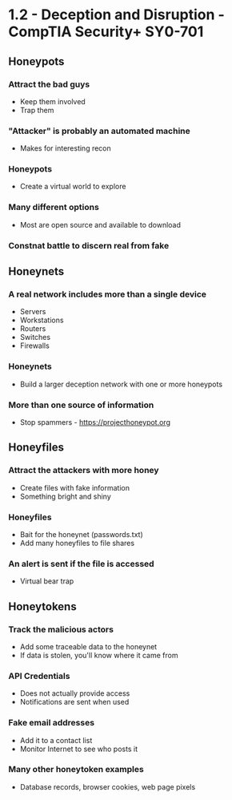 #  1.2 - Deception and Disruption - CompTIA Security+ SY0-701

## Honeypots

### Attract the bad guys
- Keep them involved
- Trap them

### "Attacker" is probably an automated machine
- Makes for interesting recon

### Honeypots
- Create a virtual world to explore

### Many different options
- Most are open source and available to download

### Constnat battle to discern real from fake

## Honeynets

### A real network includes more than a single device
- Servers
- Workstations
- Routers
- Switches
- Firewalls

### Honeynets
- Build a larger deception network with one or more honeypots

### More than one source of information
- Stop spammers - https://projecthoneypot.org

## Honeyfiles

### Attract the attackers with more honey
- Create files with fake information
- Something bright and shiny

### Honeyfiles
- Bait for the honeynet (passwords.txt)
- Add many honeyfiles to file shares

### An alert is sent if the file is accessed
- Virtual bear trap

## Honeytokens

### Track the malicious actors
- Add some traceable data to the honeynet
- If data is stolen, you'll know where it came from

### API Credentials
- Does not actually provide access
- Notifications are sent when used

### Fake email addresses
- Add it to a contact list
- Monitor Internet to see who posts it


### Many other honeytoken examples
- Database records, browser cookies, web page pixels
